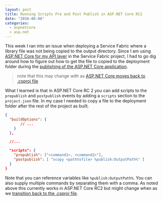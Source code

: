 ```yaml
---
layout: post
title: Running Scripts Pre and Post Publish in ASP.NET Core RC2
date: "2016-06-08"
categories:
  - aspnetcore
  - asp.net
---
```


This week I ran into an issue when deploying a Service Fabric where a library file was not being copied to the output directory.  Since I am using [ASP.NET Core for my API layer](/posts/Integrating-ASPNET-Core-With-Service-Fabric-using-ICommunicationListener/) in the Service Fabric project, I had to go dig around how to figure out how to get the file to copied to the deployment folder during the [publishing of the ASP.NET Core application](https://docs.asp.net/en/latest/publishing/web-publishing-vs.html).  

> note that this may change with as [ASP.NET Core moves back to .csproj file](https://blogs.msdn.microsoft.com/dotnet/2016/05/23/changes-to-project-json/)

What I learned is that in ASP.NET Core RC 2 you can add scripts to the ```prepublish``` and ```postpublish``` events by adding a ```scripts``` section to the ```project.json``` file.  In my case I needed to copy a file to the deployment folder after the rest of the project as built.

```json
{
  "buildOptions": {
       // ...
    }
  },

  //...

  "scripts": {
    "prepublish": ["<command1>, <command2>"],
    "postpublish": [ "xcopy <pathtofile> %publish:OutputPath%" ]
  }
}
```

Note that you can reference variables like ```%publish:OutputPath%```.  You can also supply multiple commands by separating them with a comma.  As noted above this currently works in ASP.NET Core RC2 but might change when as we [transition back to the .csproj file](https://blogs.msdn.microsoft.com/dotnet/2016/05/23/changes-to-project-json/).
